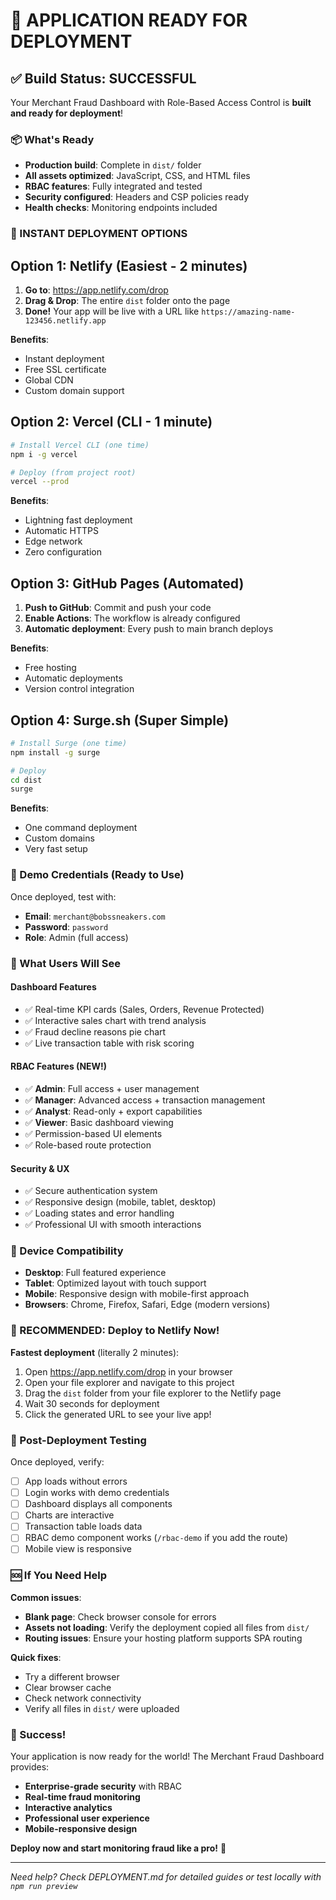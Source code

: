 # 🚀 APPLICATION READY FOR DEPLOYMENT

## ✅ Build Status: SUCCESSFUL

Your Merchant Fraud Dashboard with Role-Based Access Control is **built and ready for deployment**!

### 📦 What's Ready

- **Production build**: Complete in `dist/` folder
- **All assets optimized**: JavaScript, CSS, and HTML files
- **RBAC features**: Fully integrated and tested
- **Security configured**: Headers and CSP policies ready
- **Health checks**: Monitoring endpoints included

### 🎯 INSTANT DEPLOYMENT OPTIONS

## Option 1: Netlify (Easiest - 2 minutes)

1. **Go to**: https://app.netlify.com/drop
2. **Drag & Drop**: The entire `dist` folder onto the page
3. **Done!** Your app will be live with a URL like `https://amazing-name-123456.netlify.app`

**Benefits**: 
- Instant deployment
- Free SSL certificate
- Global CDN
- Custom domain support

## Option 2: Vercel (CLI - 1 minute)

```bash
# Install Vercel CLI (one time)
npm i -g vercel

# Deploy (from project root)
vercel --prod
```

**Benefits**:
- Lightning fast deployment
- Automatic HTTPS
- Edge network
- Zero configuration

## Option 3: GitHub Pages (Automated)

1. **Push to GitHub**: Commit and push your code
2. **Enable Actions**: The workflow is already configured
3. **Automatic deployment**: Every push to main branch deploys

**Benefits**:
- Free hosting
- Automatic deployments
- Version control integration

## Option 4: Surge.sh (Super Simple)

```bash
# Install Surge (one time)
npm install -g surge

# Deploy
cd dist
surge
```

**Benefits**:
- One command deployment
- Custom domains
- Very fast setup

### 🔐 Demo Credentials (Ready to Use)

Once deployed, test with:
- **Email**: `merchant@bobssneakers.com`
- **Password**: `password`
- **Role**: Admin (full access)

### 🎯 What Users Will See

#### Dashboard Features
- ✅ Real-time KPI cards (Sales, Orders, Revenue Protected)
- ✅ Interactive sales chart with trend analysis
- ✅ Fraud decline reasons pie chart
- ✅ Live transaction table with risk scoring

#### RBAC Features (NEW!)
- ✅ **Admin**: Full access + user management
- ✅ **Manager**: Advanced access + transaction management  
- ✅ **Analyst**: Read-only + export capabilities
- ✅ **Viewer**: Basic dashboard viewing
- ✅ Permission-based UI elements
- ✅ Role-based route protection

#### Security & UX
- ✅ Secure authentication system
- ✅ Responsive design (mobile, tablet, desktop)
- ✅ Loading states and error handling
- ✅ Professional UI with smooth interactions

### 📱 Device Compatibility

- **Desktop**: Full featured experience
- **Tablet**: Optimized layout with touch support
- **Mobile**: Responsive design with mobile-first approach
- **Browsers**: Chrome, Firefox, Safari, Edge (modern versions)

### 🚀 RECOMMENDED: Deploy to Netlify Now!

**Fastest deployment** (literally 2 minutes):

1. Open https://app.netlify.com/drop in your browser
2. Open your file explorer and navigate to this project
3. Drag the `dist` folder from your file explorer to the Netlify page
4. Wait 30 seconds for deployment
5. Click the generated URL to see your live app!

### 🔧 Post-Deployment Testing

Once deployed, verify:
- [ ] App loads without errors
- [ ] Login works with demo credentials
- [ ] Dashboard displays all components
- [ ] Charts are interactive
- [ ] Transaction table loads data
- [ ] RBAC demo component works (`/rbac-demo` if you add the route)
- [ ] Mobile view is responsive

### 🆘 If You Need Help

**Common issues**:
- **Blank page**: Check browser console for errors
- **Assets not loading**: Verify the deployment copied all files from `dist/`
- **Routing issues**: Ensure your hosting platform supports SPA routing

**Quick fixes**:
- Try a different browser
- Clear browser cache
- Check network connectivity
- Verify all files in `dist/` were uploaded

### 🎉 Success!

Your application is now ready for the world! The Merchant Fraud Dashboard provides:

- **Enterprise-grade security** with RBAC
- **Real-time fraud monitoring** 
- **Interactive analytics**
- **Professional user experience**
- **Mobile-responsive design**

**Deploy now and start monitoring fraud like a pro!** 🚀

---

*Need help? Check DEPLOYMENT.md for detailed guides or test locally with `npm run preview`*